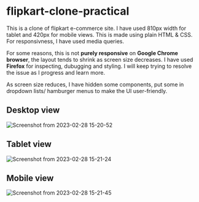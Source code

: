 # flipkart-clone-practical
This is a clone of flipkart e-commerce site. I have used 810px width for tablet and 420px for mobile views. This is made using plain HTML & CSS. 
For responsivness, I have used media queries. 

For some reasons, this is not **purely responsive** on **Google Chrome browser**, the layout tends to shrink as screen size decreases. I have used **Firefox** for inspecting, dubugging and styling. I will keep trying to resolve the issue as I progress and learn more.

As screen size reduces, I have hidden some components, put some in dropdown lists/ hamburger menus to make the UI user-friendly.

## Desktop view

![Screenshot from 2023-02-28 15-20-52](https://user-images.githubusercontent.com/124878757/221817001-c6f0e7e8-8799-466f-a364-56ba5a04719a.png)

## Tablet view

![Screenshot from 2023-02-28 15-21-24](https://user-images.githubusercontent.com/124878757/221817092-0d032877-90d1-4d94-9794-7e7cb387a341.png)

## Mobile view

![Screenshot from 2023-02-28 15-21-45](https://user-images.githubusercontent.com/124878757/221817169-bc768dd0-419f-48e1-8f5f-16e0b2837ed4.png)
